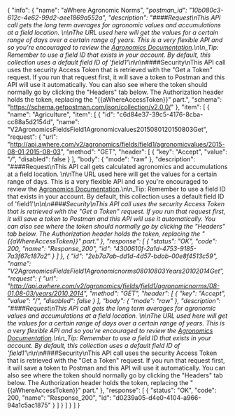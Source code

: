 {
  "info": {
    "name": "aWhere Agronomic Norms",
    "_postman_id": "10b080c3-612c-4e62-99d2-aee1869a552a",
    "description": "####Request\nThis API call gets the long term averages for agronomic values and accumulations at a field location. \n\nThe URL used here will get the values for a certain range of days over a certain range of years. This is a very flexible API and so you're encouraged to review the [Agronomics Documentation](http://developer.awhere.com/api/reference/agronomics/norms).\n\n_Tip: Remember to use a field ID that exists in your account. By default, this collection uses a default field ID of 'field1'_\n\n\n####Security\nThis API call uses the security Access Token that is retrieved with the \"Get a Token\" request. If you run that request first, it will save a token to Postman and this API will use it automatically. You can also see where the token should normally go by clicking the \"Headers\" tab below. The Authorization header holds the token, replacing the \"{{aWhereAccessToken}}\" part.",
    "schema": "https://schema.getpostman.com/json/collection/v2.0.0/"
  },
  "item": [
    {
      "name": "Agriculture",
      "item": [
        {
          "id": "c6d84e37-39c5-4176-8cba-cc88a5d2154d",
          "name": "V2AgronomicsFieldsField1Agronomicvalues2015080120150803Get",
          "request": {
            "url": "http://api.awhere.com/v2/agronomics/fields/field1/agronomicvalues/2015-08-01,2015-08-03",
            "method": "GET",
            "header": [
              {
                "key": "Accept",
                "value": "*/*",
                "disabled": false
              }
            ],
            "body": {
              "mode": "raw"
            },
            "description": "####Request\nThis API call gets calculated agronomics and accumulations at a field location. \n\nThe URL used here will get the values for a certain range of days. This is a very flexible API and so you're encouraged to review the [Agronomics Documentation](http://developer.awhere.com/api/reference/agronomics/values).\n\n_Tip: Remember to use a field ID that exists in your account. By default, this collection uses a default field ID of 'field1'_\n\n\n####Security\nThis API call uses the security Access Token that is retrieved with the \"Get a Token\" request. If you run that request first, it will save a token to Postman and this API will use it automatically. You can also see where the token should normally go by clicking the \"Headers\" tab below. The Authorization header holds the token, replacing the \"{{aWhereAccessToken}}\" part."
          },
          "response": [
            {
              "status": "OK",
              "code": 200,
              "name": "Response_200",
              "id": "4300610f-2a1d-4753-9185-7a3f67c187a2"
            }
          ]
        },
        {
          "id": "2eb7a7ab-dd1d-4d57-bdab-00e8f4513c59",
          "name": "V2AgronomicsFieldsField1Agronomicnorms08010803Years20102014Get",
          "request": {
            "url": "http://api.awhere.com/v2/agronomics/fields/field1/agronomicnorms/08-01,08-03/years/2010,2014",
            "method": "GET",
            "header": [
              {
                "key": "Accept",
                "value": "*/*",
                "disabled": false
              }
            ],
            "body": {
              "mode": "raw"
            },
            "description": "####Request\nThis API call gets the long term averages for agronomic values and accumulations at a field location. \n\nThe URL used here will get the values for a certain range of days over a certain range of years. This is a very flexible API and so you're encouraged to review the [Agronomics Documentation](http://developer.awhere.com/api/reference/agronomics/norms).\n\n_Tip: Remember to use a field ID that exists in your account. By default, this collection uses a default field ID of 'field1'_\n\n\n####Security\nThis API call uses the security Access Token that is retrieved with the \"Get a Token\" request. If you run that request first, it will save a token to Postman and this API will use it automatically. You can also see where the token should normally go by clicking the \"Headers\" tab below. The Authorization header holds the token, replacing the \"{{aWhereAccessToken}}\" part."
          },
          "response": [
            {
              "status": "OK",
              "code": 200,
              "name": "Response_200",
              "id": "d0239a05-d4e0-4104-a966-94a1c5ac1875"
            }
          ]
        }
      ]
    }
  ]
}